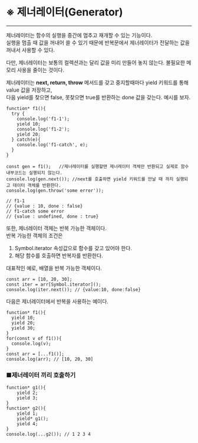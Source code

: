 # ※ 제너레이터(Generator)
- - -
제너레이터는 함수의 실행을 중간에 멈추고 재개할 수 있는 기능이다.   
실행을 멈출 때 값을 꺼내어 쓸 수 있기 때문에 반복문에서 제너레이터가 전달하는 값을 꺼내서 사용할 수 있다.    
    
다만, 제너레이터는 보통의 컬렉션과는 달리 값을 미리 만들어 놓지 않는다. 불필요한 메모리 사용을 줄이는 것이다.   

제너레이터는 **next, return, throw** 메서드를 갖고 중지할때마다 yield 키워드를 통해 value 값을 저장하고,    
다음 yield를 찾으면 false, 못찾으면 true를 반환하는 done 값을 갖는다.  예시를 보자.    

```
function* f1(){
  try {
    console.log('f1-1');
    yield 10;
    console.log('f1-2');
    yield 20;
  } catch(e){
    console.log('f1-catch', e);
  }
}

const gen = f1();   //제너레이터를 실행할땐 제너레이터 객체만 반환되고 실제로 함수 내부코드는 실행되지 않는다.   
console.log(gen.next()); //next를 호출하면 yield 키워드를 만날 때 까지 실행되고 데이터 객체를 반환한다.
console.log(gen.throw('some error'));

// f1-1
// {value : 10, done : false} 
// f1-catch some error
// {value : undefined, done : true}
```

또한, 제너레이터 객체는 반복 가능한 객체이다.   
반복 가능한 객체의 조건은   
1. Symbol.iterator 속성값으로 함수를 갖고 있어야 한다.   
2. 해당 함수를 호출하면 반복자를 반환한다.   

대표적인 예로, 배열을 반복 가능한 객체이다.   
```
const arr = [10, 20, 30];
const iter = arr[Symbol.iterator]();
console.log(iter.next()); // {value:10, done:false}
```

다음은 제너레이터에서 반복을 사용하는 예이다.   
```
function* f1(){
  yield 10;
  yield 20;
  yield 30;
}
for(const v of f1()){
  console.log(v);
}
const arr = [...f1()];
console.log(arr); // [10, 20, 30]
```


### ■제너레이터 끼리 호출하기   
```
function* g1(){
    yield 2;
    yield 3;
}
function* g2(){
    yield 1;
    yield* g1();
    yield 4;
}
console.log(...g2()); // 1 2 3 4
```
